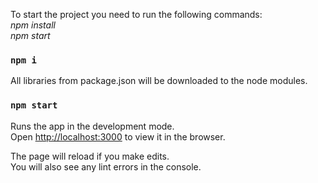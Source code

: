 To start the project you need to run the following commands: </br>
_npm install_  
_npm start_

### `npm i`
All libraries from package.json will be downloaded to the node modules.

### `npm start`

Runs the app in the development mode.<br />
Open [http://localhost:3000](http://localhost:3000) to view it in the browser.

The page will reload if you make edits.<br />
You will also see any lint errors in the console.